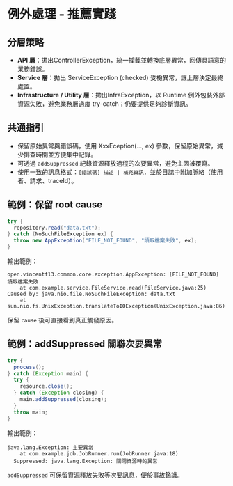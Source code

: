 # 例外處理 - 推薦實踐

## 分層策略
- **API 層**：拋出ControllerException，統一攔截並轉換底層異常，回傳具語意的業務錯誤。
- **Service 層**：拋出  ServiceException (checked)  受檢異常，讓上層決定最終處置。
- **Infrastructure / Utility 層**：拋出InfraException，以 Runtime 例外包裝外部資源失敗，避免業務層過度 try-catch；仍要提供足夠診斷資訊。

## 共通指引
- 保留原始異常與錯誤碼，使用 XxxEception(..., ex) 參數，保留原始異常，減少排查時間並方便集中記錄。
- 可透過 `addSuppressed` 紀錄資源釋放過程的次要異常，避免主因被覆寫。
- 使用一致的訊息格式：`[錯誤碼] 描述 | 補充資訊`，並於日誌中附加脈絡（使用者、請求、traceId）。

## 範例：保留 root cause
```java
try {
  repository.read("data.txt");
} catch (NoSuchFileException ex) {
  throw new AppException("FILE_NOT_FOUND", "讀取檔案失敗", ex);
}
```
輸出範例：
```
open.vincentf13.common.core.exception.AppException: [FILE_NOT_FOUND] 讀取檔案失敗
    at com.example.service.FileService.read(FileService.java:25)
Caused by: java.nio.file.NoSuchFileException: data.txt
    at sun.nio.fs.UnixException.translateToIOException(UnixException.java:86)
```
保留 `cause` 後可直接看到真正觸發原因。

## 範例：addSuppressed 關聯次要異常
```java
try {
  process();
} catch (Exception main) {
  try {
    resource.close();
  } catch (Exception closing) {
    main.addSuppressed(closing);
  }
  throw main;
}
```
輸出範例：
```
java.lang.Exception: 主要異常
    at com.example.job.JobRunner.run(JobRunner.java:18)
  Suppressed: java.lang.Exception: 關閉資源時的異常
```
`addSuppressed` 可保留資源釋放失敗等次要訊息，便於事故鑑識。
